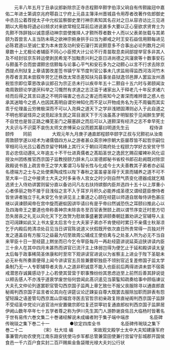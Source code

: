 <!-- { "loadSidebar": true } -->
　　元丰八年五月丁丑承议郎新除宗正寺丞程颢卒颢字伯淳父珦自有传颢踰冠中嘉佑二年进士第调京兆府鄠县江宁府上元县主簿泽州晋城县令用荐者改著作佐郎御史中丞吕公着荐授太子中允权监察御史里行神宗素知其名召对之日从容咨访比三见进期以大用毎将退必曰频求对来欲常相见耳前后进说甚多大要以正心窒欲求贤育士为先颢不饰辞独以诚意感动神宗尝使推择人才颢所荐者数十人而以父表弟张载与其弟颐为首尝言人主当防未萌之欲神宗俯身拱手曰当为卿戒之时王安石益信用颢每进见必陈君道以至诚仁爱为本未尝及功利安石寖行其说颢意多不合事出必论列数月之间章数十上尤极论者辅臣不同心小臣预大计公论不行青苗取息卖祠部提举官多非其人及不经封驳京东转运使剥民希宠不加黜责兴利之臣日进尚德之风寖衰等十数事安石与颢虽不合而尝谓颢忠信颢每与论事心平气和安石多为之动颢心以言不行求去除京西提点刑狱复上章请罢改差签书镇宁军节度判官公事未几求监局得监西河洛河竹木务荐者言其未尝叙年劳乞迁秩改太常丞差知扶沟县事坐县狱逸邻邑罪人罢监汝州酒税哲宗即位覃恩改承议郎召为宗正丞未行以疾卒年五十二颢自十五六时与弟颐闻汝南周敦颐论学遂厌科举之习慨然有求道之志泛滥于诸家出入于释老几十年反求诸六经而后得之其言曰道之不明异端害之也古之害近而易知今之害深而难辨昔之惑人也承其迷暗今之惑人也因其髙明自谓穷神知化而不足以开物成务名为无不周徧而其实乖于伦理虽云穷微极深而不可以入尧舜之道天下之学非浅陋固滞则必入于此自道之不明也邪诞怪异之说竞起涂生民之耳目溺天下于污浊虽髙才明智胶于见闻醉生梦死不自觉也是皆正路之榛芜圣门之蔽塞辟之而后可以入道颢深有经济之志不幸早死士大夫识与不识莫不哀伤太师文彦愽采众议而题其墓曰明道先生云
　　
　　程侍讲颐传　　同前
　　
　　大观元年九月庚子通直郎程颐卒颐字正叔与兄颢初从汝南周敦颐学遂以经术为诸儒倡四方从之游者甚众英宗神宗朝大臣屡荐皆不起哲宗嗣位宰相司马光吕公着西京留守韩綘上其行义于朝曰河南府处士程颐力学好古安贫守节言必忠信动遵礼义年逾五十不干仕进真儒者之髙蹈圣世之逸民乞赐召擢裨补风化诏授汝州团练推官西京国子监教授颐力辞未几以宣德郎秘书省校书郎召赴阙既对除崇政殿说书首上疏言帝王之学大畧谓习与智长性与化成今士大夫善教其子弟者亦必延名德端方之士与之处使熏陶成性以陛下春秋之富虽睿圣得于天禀而辅养之道不可不至大率一日之中接贤士大夫之时多亲寺人宫女之时少则自然气质变化德器成就乞精选贤士入侍劝讲罢则留分直以备访问凡左右扶持嫔御内臣并选四十五十以上厚重小心者侈丽之物不接于目浅俗之言不入于耳岁月积久必能养成圣德又谓经筵臣僚侍者皆坐讲者独立于礼未安乞令坐讲见主上重道之心颐在经筵以师道自居毎侍讲色甚庄继以讽谏颐闻帝在宫中旋而避蚁因讲毕请曰有是乎帝曰然诚恐伤之耳颐曰推此心以及四海帝王之要道也帝称善神宗未除丧冬至百官表贺颐上疏以谓节序变迁时思方切恐失居丧之礼无以风化天下乞改贺为慰故事盛暑罢讲颐奏朝廷置劝讲之官辅导人主岂可阔踈如此又上书太皇太后言今士大夫家子弟亦不肯使经时累日不亲儒士秋渐凉乞于内殿后苑清凉处召见当日讲官陈说道义伏假既开依次直日所贵常得一员独对开发之道盖自有方服习之益最为切至故周公辅成王使伯禽与之处圣人所为必无不当自来宰臣十日一至经筵上黙坐而已今乞令宰臣每月一再赴经筵讲说延英迫狭讲读内臣三十余人在其中四月未甚热而讲官已流汗主上体弱岂得为便乞止于延和殿讲读太皇太后每于政事稀简圣体康和时至帘下观讲读官进说以为省察主上进业于陛下圣聪未必无补有所奏禀便得上闻今讲读官五员皆兼要职独臣不领别官近复差修国子监太学条制乃无一人专职辅导者夫告人之道非积诚意不能入也臣前后两得进讲未尝不宿斋戒潜思存诚冀感动于上心若使其营营于职事豫纷纷其思虑迨至上前然后善其辞说徒以颊舌感人不亦浅乎道衰学废世俗何尝闻此髙识逺见当蒙鍳知疏奏给事中顾临谏议大夫孔文仲论列遂罢职官管勾西京国子监两上章乞致仕不报父丧服除寻以通直郎直秘阁判西京国子监言者论其向在讲筵议论迂踈妄自尊大既罢去服除加职而辞表有怨望轻躁之语差管勾西京嵩山崇福宫寻医去官哲宗初亲政复除直袐阁判西京国子监辞不受绍圣中党论兴追官涪州安置徽宗即位复还崇寕初复通直郎权判西京国子监屏居伊阙山数年卒年七十五学者尊之称为伊川先生其门人游酢谢良佐吕大临杨时皆著名于世有易传六巻文集二十巻诸经解说未成编者附于集子端中端彦
　　
　　名臣碑传琬琰之集下巻二十一
　　
　　●钦定四库全书
　　
　　名臣碑传琬琰之集下巻二十二
　　
　　（宋）杜大珪 编
　　
　　宋故观文殿学士太中大夫知建康军府事兼管内劝农使充江南东路安抚使马歩军都总管兼营田使兼行宫留守彭城郡开国侯食邑一千六百户食实封二百戸赐紫金鱼袋赠光禄大夫刘公行状
　　
